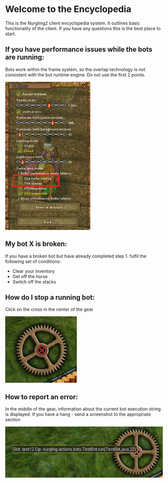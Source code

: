 # Welcome to the Encyclopedia

This is the Nurgling2 client encyclopedia system. It outlines basic functionality of the client. If you have any questions this is the best place to start.

## If you have performance issues while the bots are running:

Bots work within the frame system, so the overlap technology is not consistent with the bot runtime engine. Do not use the first 2 points.

![Frame Issues](images/frame_issues.png)

## My bot X is broken:

If you have a broken bot but have already completed step 1. fulfil the following set of conditions:
- Clear your inventory
- Get off the horse
- Switch off the stacks

## How do I stop a running bot:

Click on the cross in the center of the gear

![Gear](images/gear.png)

## How to report an error:

In the middle of the gear, information about the current bot execution string is displayed. If you have a hang - send a screenshot to the appropriate section

![Gear](images/gear_hover_hang.png)